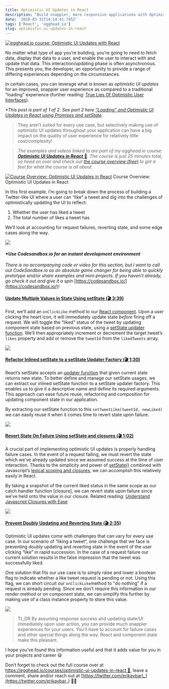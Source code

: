 ```yaml
---
title: Optimistic UI Updates in React
description: "Build snappier, more responsive applications with Optimistic UI Updates… and my 1st egghead.io course! \U0001F389"
date: '2018-03-31T14:14:41.795Z'
tags: ['React', 'egghead.io']
slug: optimistic-ui-updates-in-react
---
```


[![egghead.io course: Optimistic UI Updates with React](../2018-04-15-Loading--and-Optimistic-UI-Updates-in-React-using-Promises-and-setState/egghead-Optimistic-UI-Update-Course.png)](https://egghead.io/courses/optimistic-ui-updates-in-react)

No matter what type of app you’re building, you’re going to need to fetch data, display that data to a user, and enable the user to interact with and update that data. This interaction/updating phase is often asynchronous. This presents you, the developer, an opportunity to provide a range of differing experiences depending on the circumstances.

In certain cases, you can leverage what is known as _optimistic UI updates_ for an improved, snappier user experience as compared to a traditional “loading” experience (further reading: [True Lies Of Optimistic User Interfaces](https://www.smashingmagazine.com/2016/11/true-lies-of-optimistic-user-interfaces/)).

_\*This post is part of 1 of 2. See part 2 here [“Loading” and Optimistic UI Updates in React using Promises and setState](/Loading-and-Optimistic-UI-Updates-in-React-using-Promises-and-setState)._

> They aren’t suited for every use case, but selectively making use of optimistic UI updates throughout your application can have a big impact on the quality of user experience for relatively little cost/complexity!

> _The examples and videos linked to are part of my egghead.io course:_ [**_Optimistic UI Updates in React_** 🔗](https://egghead.io/courses/optimistic-ui-updates-in-react)_. The course is just 25 minutes total, so head on over and check out_ [_the course overview (free)_](https://egghead.io/lessons/react-course-overview-optimistic-ui-updates-in-react) _to get a feel for what the course is all about._

[![Course Overview: Optimistic UI Updates in React](https://cdn-images-1.medium.com/max/800/1*UsZoPp0FQM0v63XbGHo2KQ.png)](https://egghead.io/lessons/react-course-overview-optimistic-ui-updates-in-react)
Course Overview: Optimistic UI Updates in React

In this first example, I’m going to break down the process of building a Twitter-like UI where a user can “like” a tweet and dig into the challenges of optimistically updating the UI to reflect:

1.  Whether the user has liked a tweet
2.  The total number of likes a tweet has

We’ll look at accounting for request failures, reverting state, and some edge cases along the way.

![](https://cdn-images-1.medium.com/max/800/1*i5iv7nAiQWdyuIlKDHidDA.gif)

#### _\*Use Codesandbox.io for an instant development environment_

_There is no accompanying code or video for this section, but I want to call out CodeSandbox.io as an absolute game changer for being able to quickly prototype and/or share examples and mini-projects. If you haven’t already, go check it out and give it a spin_ [https://codesandbox.io/](https://codesandbox.io/)_!_

#### [Update Multiple Values in State Using setState (🎬 3:39)](https://egghead.io/lessons/react-optimistically-update-multiple-values-in-state-using-react-s-setstate)

First, we’ll add an `onClickLike` method to our [React component](https://reactjs.org/docs/react-component.html). Upon a user clicking the heart icon, it will immediately update state _before_ firing off a request. We will toggle the “liked” status of the tweet by updating component state based on previous state, using a [setState updater function](https://reactjs.org/docs/react-component.html#setstate). We’ll then appropriately increment or decrement the target tweet’s `likes` property and add or remove the `tweetId` from the `likedTweets` array.

![](https://cdn-images-1.medium.com/max/800/1*gVXuTGuCp_sxnuyVjFNy6Q.png)

#### [Refactor Inlined setState to a setState Updater Factory (🎬 1:30)](https://egghead.io/lessons/react-refactor-inlined-setstate-function-to-a-setstate-updater-factory)

React’s setState accepts an [updater function](https://reactjs.org/docs/react-component.html#setstate) that given current state returns new state. To better define and manage our setState usages, we can extract our inlined setState function to a setState updater factory. This enables us to give it a descriptive name and define its required arguments. This approach can ease future reuse, refactoring and composition for updating component state in our application.

By extracting our setState function to this `setTweetLike(tweetId, newLiked)` we can easily reuse it when it comes time to revert state upon failure.

![](https://cdn-images-1.medium.com/max/800/1*z2bjw9Klhpjk91U9h6MvSQ.png)

#### [Revert State On Failure Using setState and closures (🎬 1:02)](https://egghead.io/lessons/react-revert-state-on-request-failure-using-setstate-and-closures)

A crucial part of implementing optimistic UI updates is properly handling failure cases. In the event of a request failing, we must revert the state which we’ve already updated since we assumed success at the time of user interaction. Thanks to the simplicity and power of [setState()](https://reactjs.org/docs/react-component.html#setstate) combined with Javascript’s [lexical scoping and closures](https://developer.mozilla.org/en-US/docs/Web/JavaScript/Closures), we can accomplish this relatively easily in React.

By taking a snapshot of the current liked status in the same scope as our catch handler function \[closure\], we can revert state upon failure since we’ve held onto the value in our closure. Related reading: [Understand Javascript Closures with Ease](http://javascriptissexy.com/understand-javascript-closures-with-ease/)

![](https://cdn-images-1.medium.com/max/800/1*9fZT1fYu-mlUWxr8Ne9gyA.png)

#### [Prevent Doubly Updating and Reverting State (🎬 2:35)](https://egghead.io/lessons/react-prevent-doubly-updating-and-reverting-state)

Optimistic UI updates come with challenges that can vary for every use case. In our scenario of “liking a tweet”, one challenge that we face is preventing doubly updating and reverting state in the event of the user clicking “like” in rapid succession. In the case of a request failure our current solution results in the false impression that the tweet was successfully liked.

One solution that fits our use case is to simply raise and lower a boolean flag to indicate whether a like tweet request is pending or not. Using this flag, we can short circuit our `onClickLike`method to "do nothing" if a request is already pending. Since we don’t require this information in our render method or on component state, we can simplify this further by making use of a class instance property to store this value.

![](https://cdn-images-1.medium.com/max/800/1*Qp0stqOnvy7GMi_QrHa6ww.png)

> TL;DR By assuming response success and updating state/UI immediately upon user action, you can provide much snappier experiences for your users. You’ll have to account for failure cases and other special things along the way. React and component state make this pleasant.

I hope you’ve found this information useful and that it adds value for you in your projects and career 😃

Don’t forget to check out the full course over at [https://egghead.io/courses/optimistic-ui-updates-in-react 🔗](https://egghead.io/courses/optimistic-ui-updates-in-react), leave a comment, share and/or reach out at [https://twitter.com/erikaybar\_](https://twitter.com/erikaybar_) 👋🏼
